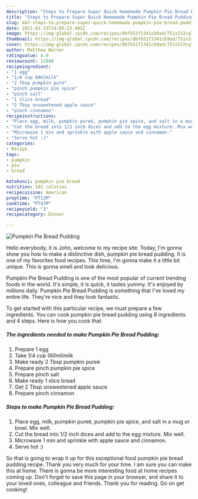```yaml
---
description: "Steps to Prepare Super Quick Homemade Pumpkin Pie Bread Pudding"
title: "Steps to Prepare Super Quick Homemade Pumpkin Pie Bread Pudding"
slug: 447-steps-to-prepare-super-quick-homemade-pumpkin-pie-bread-pudding
date: 2021-01-23T14:05:23.402Z
image: https://img-global.cpcdn.com/recipes/8bfb51f1341cb9ad/751x532cq70/pumpkin-pie-bread-pudding-recipe-main-photo.jpg
thumbnail: https://img-global.cpcdn.com/recipes/8bfb51f1341cb9ad/751x532cq70/pumpkin-pie-bread-pudding-recipe-main-photo.jpg
cover: https://img-global.cpcdn.com/recipes/8bfb51f1341cb9ad/751x532cq70/pumpkin-pie-bread-pudding-recipe-main-photo.jpg
author: Matthew Warner
ratingvalue: 4.9
reviewcount: 12848
recipeingredient:
- "1 egg"
- "1/4 cup 60mlmilk"
- "2 Tbsp pumpkin pure"
- "pinch pumpkin pie spice"
- "pinch salt"
- "1 slice bread"
- "2 Tbsp unsweetened apple sauce"
- "pinch cinnamon"
recipeinstructions:
- "Place egg, milk, pumpkin pureé, pumpkin pie spice, and salt in a mug or bowl. Mix well."
- "Cut the bread into 1/2 inch dices and add to the egg mixture. Mix well."
- "Microwave 1 min and sprinkle with apple sauce and cinnamon."
- "Serve hot :)"
categories:
- Recipe
tags:
- pumpkin
- pie
- bread

katakunci: pumpkin pie bread 
nutrition: 182 calories
recipecuisine: American
preptime: "PT13M"
cooktime: "PT47M"
recipeyield: "3"
recipecategory: Dinner

---
```



![Pumpkin Pie Bread Pudding](https://img-global.cpcdn.com/recipes/8bfb51f1341cb9ad/751x532cq70/pumpkin-pie-bread-pudding-recipe-main-photo.jpg)

Hello everybody, it is John, welcome to my recipe site. Today, I'm gonna show you how to make a distinctive dish, pumpkin pie bread pudding. It is one of my favorites food recipes. This time, I'm gonna make it a little bit unique. This is gonna smell and look delicious.



Pumpkin Pie Bread Pudding is one of the most popular of current trending foods in the world. It's simple, it is quick, it tastes yummy. It's enjoyed by millions daily. Pumpkin Pie Bread Pudding is something that I've loved my entire life. They're nice and they look fantastic.


To get started with this particular recipe, we must prepare a few ingredients. You can cook pumpkin pie bread pudding using 8 ingredients and 4 steps. Here is how you cook that.

<!--inarticleads1-->

##### The ingredients needed to make Pumpkin Pie Bread Pudding:

1. Prepare 1 egg
1. Take 1/4 cup (60ml)milk
1. Make ready 2 Tbsp pumpkin pureé
1. Prepare pinch pumpkin pie spice
1. Prepare pinch salt
1. Make ready 1 slice bread
1. Get 2 Tbsp unsweetened apple sauce
1. Prepare pinch cinnamon




<!--inarticleads2-->

##### Steps to make Pumpkin Pie Bread Pudding:

1. Place egg, milk, pumpkin pureé, pumpkin pie spice, and salt in a mug or bowl. Mix well.
1. Cut the bread into 1/2 inch dices and add to the egg mixture. Mix well.
1. Microwave 1 min and sprinkle with apple sauce and cinnamon.
1. Serve hot :)




So that is going to wrap it up for this exceptional food pumpkin pie bread pudding recipe. Thank you very much for your time. I am sure you can make this at home. There is gonna be more interesting food at home recipes coming up. Don't forget to save this page in your browser, and share it to your loved ones, colleague and friends. Thank you for reading. Go on get cooking!
